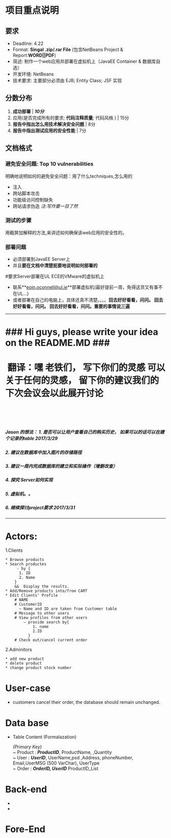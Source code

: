 # 项目重点说明
## 要求
- Deadline: 4.22
- Format: **Singal .zip/.rar File** (包含NetBeans Project & Report:<b>WORD||PDF</b>)
- 简述: 制作一个web应用并部署在虚拟机上（JavaEE Container & 数据库自选）
- 开发环境: NetBeans
- 技术要求: 主要部分必须由 EJB; Entity Class; JSF 实现

## 分数分布

1. **成功部署**						                           | ***10分***
2. 应用(是否完成所有的要求; **代码注释质量**; 代码风格 )  | 15分
3. **报告中指出怎么用技术解决安全问题**			            | 8分
4. **报告中指出测试应用的安全性能**			                | 7分


## 文档格式
### 避免安全问题: **Top 10 vulnerabilities**
明确地说明如何的避免安全问题：用了什么techniques,怎么用的
+ 注入
+ 跨站脚本攻击
+ 功能级访问控制缺失
+ 跨站请求伪造
*注:写作要一目了然*

### 测试的步骤
用截屏加解释的方法,来讲述如何确保该web应用的安全性的。

### 部署问题
+ 必须部署到JavaEE Server上
+ 并且**要在文档中清楚扼要地说明如何部署的**

#要求Server部署在UL ECE的VMware的虚拟机上
- 联系**<http>eoin.oconnell@ul.ie</http>**部署虚拟机(最好提前一周，免得这货又有事不在UL...)
- 或者部署在自己的电脑上，具体还真不清楚。。。。**回去好好看看，问问。 回去好好看看，问问。 回去好好看看，问问。重要的事情说三遍**





<hr/>
<h1>### Hi guys, please write your idea on the README.MD ###<h1/>
<h1> 翻译：嘿 老铁们， 写下你们的灵感 可以关于任何的灵感， 留下你的建议我们的下次会议会以此展开讨论<h1/><br/>
<h5>Jason 的想法： 1. 是否可以让用户查看自己的购买历史， 如果可以的话可以在建个记录的table 2017/3/29<h5/>
<h5>2. 建议在数据库中加入图片的存储路径<h5/>
<h5>3. 建议一周内完成数据库的建立和实际操作（增删改查）<h5/>
<h5>4. 探究 Server如何实现<h5/>
<h5>5. 虚拟机。。<h5/>
<h5>6. 继续探讨project要求 2017/3/31<h5/>
<hr/>

# Actors:

  1.Clients
    
    * Browse products
    * Search productes 
         - by {
          1. ID 
          2. Name
        }   
        &&  Display the results.
    * Add/Remove products into/from CART
    * Edit Clients' Profile
        # NAME
        # CustomerID        
          ~ Name and ID are taken from Customer table
        # Message to other users
        # View profiles from other users 
            – provide search by{
                1. name 
                2.ID
              }
        # Check out/cancel current order
        
        
        
  2.Adminitors

    * add new product
    * delete product
    * change product stock number



# User-case 

* customers cancel their order, the database should remain unchanged.



# Data base

  * Table Content (Formalazation)
    <br/>
  
    <i>(Primary Key)</i><br/>
    ~ Product :   <i><b>ProductID</b></i>,  ProductName, ,Quantity<br/>
    ~ User    :   <i><b>UserID</b></i>, UserName,psd ,Address, phoneNumber, Email,UserMSG (500 VarChar), UserType<br/>
    ~ Order   :   <i><b>OrderID,  UserID</b></i> ProductID_List<br/>
  
  
# Back-end
  * 
  * 
  
# Fore-End
  
